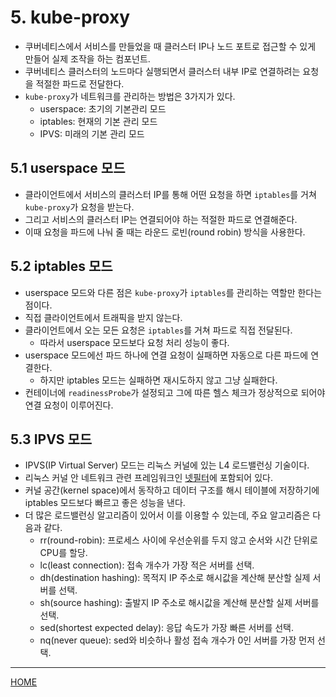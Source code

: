 # 5. kube-proxy

- 쿠버네티스에서 서비스를 만들었을 때 클러스터 IP나 노드 포트로 접근할 수 있게 만들어 실제 조작을 하는 컴포넌트.
- 쿠버네티스 클러스터의 노드마다 실행되면서 클러스터 내부 IP로 연결하려는 요청을 적절한 파드로 전달한다.
- `kube-proxy`가 네트워크를 관리하는 방법은 3가지가 있다.
    - userspace: 초기의 기본관리 모드
    - iptables: 현재의 기본 관리 모드
    - IPVS: 미래의 기본 관리 모드

## 5.1 userspace 모드

- 클라이언트에서 서비스의 클러스터 IP를 통해 어떤 요청을 하면 `iptables`를 거쳐 `kube-proxy`가 요청을 받는다.
- 그리고 서비스의 클러스터 IP는 연결되어야 하는 적절한 파드로 연결해준다.
- 이때 요청을 파드에 나눠 줄 때는 라운드 로빈(round robin) 방식을 사용한다.

## 5.2 iptables 모드

- userspace 모드와 다른 점은 `kube-proxy`가 `iptables`를 관리하는 역할만 한다는 점이다.
- 직접 클라이언트에서 트래픽을 받지 않는다.
- 클라이언트에서 오는 모든 요청은 `iptables`를 거쳐 파드로 직접 전달된다.
    - 따라서 userspace 모드보다 요청 처리 성능이 좋다.
- userspace 모드에선 파드 하나에 연결 요청이 실패하면 자동으로 다른 파드에 연결한다.
    - 하지만 iptables 모드는 실패하면 재시도하지 않고 그냥 실패한다.
- 컨테이너에 `readinessProbe`가 설정되고 그에 따른 헬스 체크가 정상적으로 되어야 연결 요청이 이루어진다.

## 5.3 IPVS 모드

- IPVS(IP Virtual Server) 모드는 리눅스 커널에 있는 L4 로드밸런싱 기술이다.
- 리눅스 커널 안 네트워크 관련 프레임워크인 [넷필터](https://ko.wikipedia.org/wiki/넷필터)에 포함되어 있다.
- 커널 공간(kernel space)에서 동작하고 데이터 구조를 해시 테이블에 저장하기에 iptables 모드보다 빠르고 좋은 성능을 낸다.
- 더 많은 로드밸런싱 알고리즘이 있어서 이를 이용할 수 있는데, 주요 알고리즘은 다음과 같다.
    - rr(round-robin): 프로세스 사이에 우선순위를 두지 않고 순서와 시간 단위로 CPU를 할당.
    - lc(least connection): 접속 개수가 가장 적은 서버를 선택.
    - dh(destination hashing): 목적지 IP 주소로 해시값을 계산해 분산할 실제 서버를 선택.
    - sh(source hashing): 출발지 IP 주소로 해시값을 계산해 분산할 실제 서버를 선택.
    - sed(shortest expected delay): 응답 속도가 가장 빠른 서버를 선택.
    - nq(never queue): sed와 비슷하나 활성 접속 개수가 0인 서버를 가장 먼저 선택.

-----
[HOME](./index.md)
